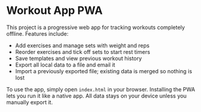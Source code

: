 # Workout App PWA

This project is a progressive web app for tracking workouts completely offline. Features include:

- Add exercises and manage sets with weight and reps
- Reorder exercises and tick off sets to start rest timers
- Save templates and view previous workout history
- Export all local data to a file and email it
- Import a previously exported file; existing data is merged so nothing is lost

To use the app, simply open `index.html` in your browser. Installing the PWA lets you run it like a native app. All data stays on your device unless you manually export it.
